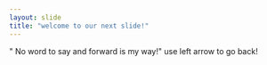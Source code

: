 ```yaml
---
layout: slide
title: "welcome to our next slide!"
---
```

" No word to say and forward is my way!"
use left arrow to go back!

